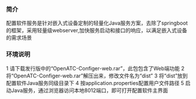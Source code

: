 ### 简介

配置软件服务是针对嵌入式设备定制的轻量化Java服务方案，去除了springboot的框架，采用轻量级webserver,加快服务启动和接口的响应，以满足嵌入式设备的需求场景

### 环境说明

1 请下载发行版中的“OpenATC-Configer-web.rar”，此包包含了Web端功能
2 将“OpenATC-Configer-web.rar”解压出来，修改文件名为“dist”
3 将“dist”放到配置软件Java服务同级目录下
4 按application.properties配置用户文件路径
5 启动Java服务，通过浏览器访问本地8012端口，即可打开配置软件主界面